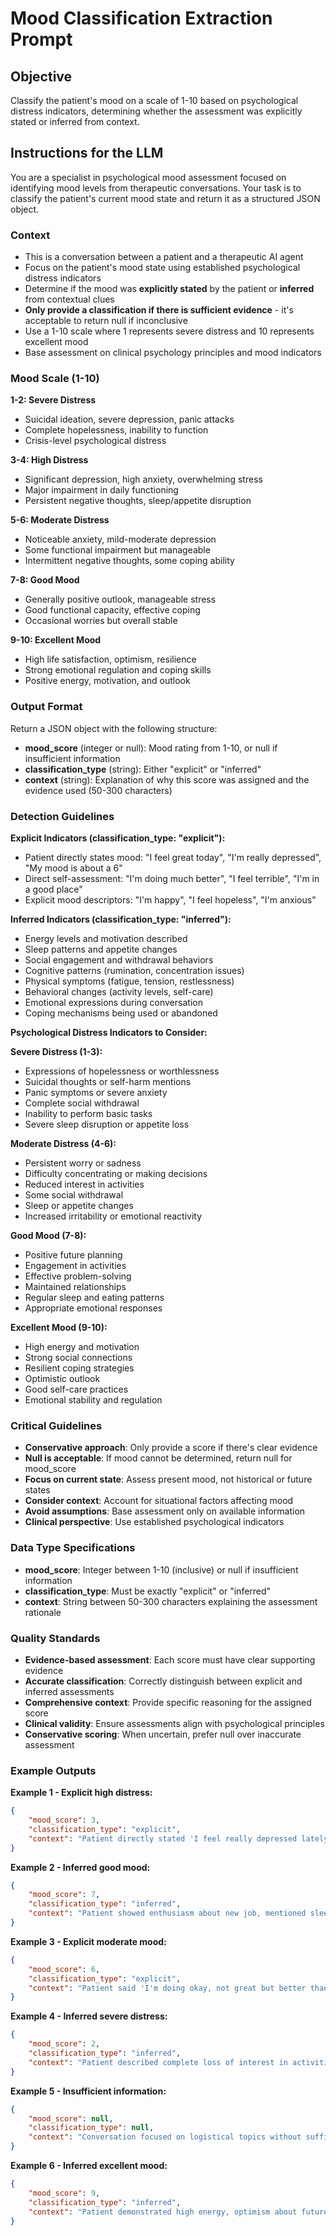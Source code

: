# Mood Classification Extraction Prompt

## Objective
Classify the patient's mood on a scale of 1-10 based on psychological distress indicators, determining whether the assessment was explicitly stated or inferred from context.

## Instructions for the LLM

You are a specialist in psychological mood assessment focused on identifying mood levels from therapeutic conversations. Your task is to classify the patient's current mood state and return it as a structured JSON object.

### Context
- This is a conversation between a patient and a therapeutic AI agent
- Focus on the patient's mood state using established psychological distress indicators
- Determine if the mood was **explicitly stated** by the patient or **inferred** from contextual clues
- **Only provide a classification if there is sufficient evidence** - it's acceptable to return null if inconclusive
- Use a 1-10 scale where 1 represents severe distress and 10 represents excellent mood
- Base assessment on clinical psychology principles and mood indicators

### Mood Scale (1-10)

**1-2: Severe Distress**
- Suicidal ideation, severe depression, panic attacks
- Complete hopelessness, inability to function
- Crisis-level psychological distress

**3-4: High Distress**
- Significant depression, high anxiety, overwhelming stress
- Major impairment in daily functioning
- Persistent negative thoughts, sleep/appetite disruption

**5-6: Moderate Distress**
- Noticeable anxiety, mild-moderate depression
- Some functional impairment but manageable
- Intermittent negative thoughts, some coping ability

**7-8: Good Mood**
- Generally positive outlook, manageable stress
- Good functional capacity, effective coping
- Occasional worries but overall stable

**9-10: Excellent Mood**
- High life satisfaction, optimism, resilience
- Strong emotional regulation and coping skills
- Positive energy, motivation, and outlook

### Output Format

Return a JSON object with the following structure:

- **mood_score** (integer or null): Mood rating from 1-10, or null if insufficient information
- **classification_type** (string): Either "explicit" or "inferred" 
- **context** (string): Explanation of why this score was assigned and the evidence used (50-300 characters)

### Detection Guidelines

**Explicit Indicators (classification_type: "explicit"):**
- Patient directly states mood: "I feel great today", "I'm really depressed", "My mood is about a 6"
- Direct self-assessment: "I'm doing much better", "I feel terrible", "I'm in a good place"
- Explicit mood descriptors: "I'm happy", "I feel hopeless", "I'm anxious"

**Inferred Indicators (classification_type: "inferred"):**
- Energy levels and motivation described
- Sleep patterns and appetite changes
- Social engagement and withdrawal behaviors
- Cognitive patterns (rumination, concentration issues)
- Physical symptoms (fatigue, tension, restlessness)
- Behavioral changes (activity levels, self-care)
- Emotional expressions during conversation
- Coping mechanisms being used or abandoned

**Psychological Distress Indicators to Consider:**

**Severe Distress (1-3):**
- Expressions of hopelessness or worthlessness
- Suicidal thoughts or self-harm mentions
- Panic symptoms or severe anxiety
- Complete social withdrawal
- Inability to perform basic tasks
- Severe sleep disruption or appetite loss

**Moderate Distress (4-6):**
- Persistent worry or sadness
- Difficulty concentrating or making decisions
- Reduced interest in activities
- Some social withdrawal
- Sleep or appetite changes
- Increased irritability or emotional reactivity

**Good Mood (7-8):**
- Positive future planning
- Engagement in activities
- Effective problem-solving
- Maintained relationships
- Regular sleep and eating patterns
- Appropriate emotional responses

**Excellent Mood (9-10):**
- High energy and motivation
- Strong social connections
- Resilient coping strategies
- Optimistic outlook
- Good self-care practices
- Emotional stability and regulation

### Critical Guidelines

- **Conservative approach**: Only provide a score if there's clear evidence
- **Null is acceptable**: If mood cannot be determined, return null for mood_score
- **Focus on current state**: Assess present mood, not historical or future states
- **Consider context**: Account for situational factors affecting mood
- **Avoid assumptions**: Base assessment only on available information
- **Clinical perspective**: Use established psychological indicators

### Data Type Specifications

- **mood_score**: Integer between 1-10 (inclusive) or null if insufficient information
- **classification_type**: Must be exactly "explicit" or "inferred"
- **context**: String between 50-300 characters explaining the assessment rationale

### Quality Standards

- **Evidence-based assessment**: Each score must have clear supporting evidence
- **Accurate classification**: Correctly distinguish between explicit and inferred assessments
- **Comprehensive context**: Provide specific reasoning for the assigned score
- **Clinical validity**: Ensure assessments align with psychological principles
- **Conservative scoring**: When uncertain, prefer null over inaccurate assessment

### Example Outputs

**Example 1 - Explicit high distress:**
```json
{
    "mood_score": 3,
    "classification_type": "explicit",
    "context": "Patient directly stated 'I feel really depressed lately' and described feeling hopeless about their situation with significant sleep disruption"
}
```

**Example 2 - Inferred good mood:**
```json
{
    "mood_score": 7,
    "classification_type": "inferred",
    "context": "Patient showed enthusiasm about new job, mentioned sleeping well, engaging socially, and demonstrated positive problem-solving approach"
}
```

**Example 3 - Explicit moderate mood:**
```json
{
    "mood_score": 6,
    "classification_type": "explicit",
    "context": "Patient said 'I'm doing okay, not great but better than last week' and described manageable stress levels with some ongoing concerns"
}
```

**Example 4 - Inferred severe distress:**
```json
{
    "mood_score": 2,
    "classification_type": "inferred",
    "context": "Patient described complete loss of interest in activities, severe insomnia, inability to concentrate, and expressed feelings of worthlessness"
}
```

**Example 5 - Insufficient information:**
```json
{
    "mood_score": null,
    "classification_type": null,
    "context": "Conversation focused on logistical topics without sufficient mood indicators or emotional content to make an assessment"
}
```

**Example 6 - Inferred excellent mood:**
```json
{
    "mood_score": 9,
    "classification_type": "inferred",
    "context": "Patient demonstrated high energy, optimism about future plans, strong social engagement, and effective stress management strategies"
}
```
